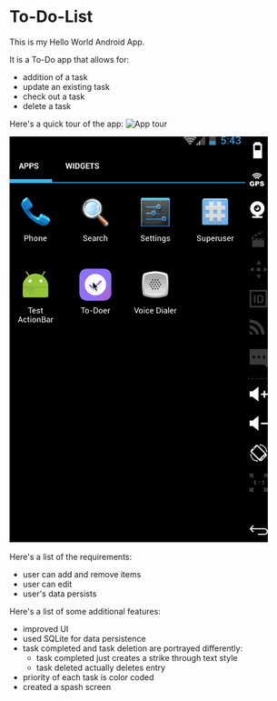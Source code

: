 # To-Do-List

This is my Hello World Android App. 

It is a To-Do app that allows for:
- addition of a task
- update an existing task
- check out a task
- delete a task

Here's a quick tour of the app: 
<img src='http://imgur.com/sQBXJbQ' title='App tour' width='' alt='App tour' />

![alt tag](https://raw.githubusercontent.com/vcntlee/To-Do-List/master/todoer.gif)


Here's a list of the requirements:
- user can add and remove items
- user can edit
- user's data persists

Here's a list of some additional features:
- improved UI
- used SQLite for data persistence
- task completed and task deletion are portrayed differently:
    - task completed just creates a strike through text style
    - task deleted actually deletes entry
- priority of each task is color coded
- created a spash screen

